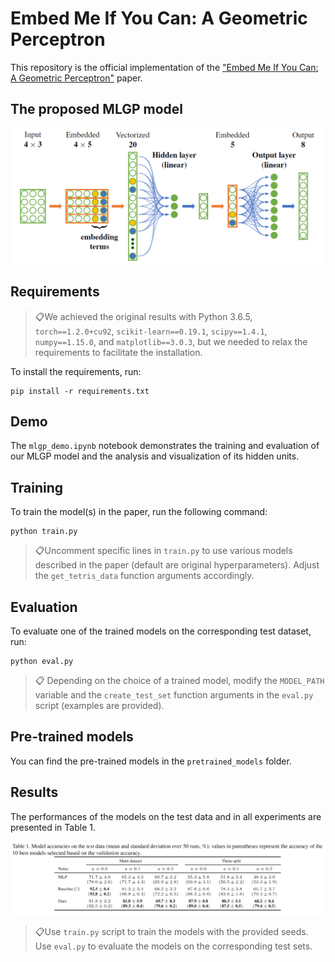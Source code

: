 # Embed Me If You Can: A Geometric Perceptron

This repository is the official implementation of the ["Embed Me If You Can: A Geometric Perceptron"](https://arxiv.org/abs/2006.06507) paper.



## The proposed MLGP model
 ![Multilayer Geometric Perceptron](misc/mlgp.png)
 


## Requirements
> 📋We achieved the original results with Python 3.6.5, ```torch==1.2.0+cu92```, ```scikit-learn==0.19.1```, ```scipy==1.4.1```, ```numpy==1.15.0```, and ```matplotlib==3.0.3```, but we needed to relax the requirements to facilitate the installation.

To install the requirements, run:

```setup
pip install -r requirements.txt
```


## Demo

The ```mlgp_demo.ipynb``` notebook demonstrates the training and evaluation of our MLGP model and the analysis and visualization of its hidden units.


## Training

To train the model(s) in the paper, run the following command:

```
python train.py 
```

> 📋Uncomment specific lines in ```train.py``` to use various models described in the paper (default are original hyperparameters). Adjust the ```get_tetris_data```  function arguments accordingly.



## Evaluation

To evaluate one of the trained models on the corresponding test dataset, run:


```
python eval.py
```

> 📋 Depending on the choice of a trained model, modify the ```MODEL_PATH``` variable and the ```create_test_set``` function arguments in the ```eval.py``` script (examples are provided).



## Pre-trained models

You can find the pre-trained models in the ```pretrained_models``` folder.



## Results


The performances of the models on the test data and in all experiments are presented in Table 1.


![Test Accuracies](misc/table_of_results.png)


> 📋Use ```train.py``` script to train the models with the provided seeds. Use ```eval.py``` to evaluate the models on the corresponding test sets. 




